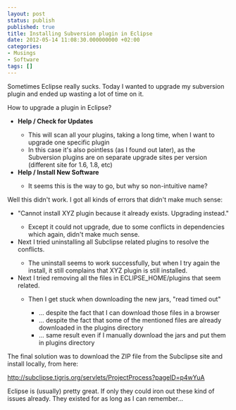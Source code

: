 ```yaml
---
layout: post
status: publish
published: true
title: Installing Subversion plugin in Eclipse
date: 2012-05-14 11:08:30.000000000 +02:00
categories:
- Musings
- Software
tags: []
---
```

Sometimes Eclipse really sucks. Today I wanted to upgrade my subversion plugin and ended up wasting a lot of time on it.

How to upgrade a plugin in Eclipse?
<ul>
	<li><strong>Help / Check for Updates</strong></li>
<ul>
	<li>This will scan all your plugins, taking a long time, when I want to upgrade one specific plugin</li>
	<li>In this case it's also pointless (as I found out later), as the Subversion plugins are on separate upgrade sites per version (different site for 1.6, 1.8, etc)</li>
</ul>
	<li><strong>Help / Install New Software</strong></li>
<ul>
	<li>It seems this is the way to go, but why so non-intuitive name?</li>
</ul>
</ul>
Well this didn't work. I got all kinds of errors that didn't make much sense:
<ul>
	<li>"Cannot install XYZ plugin because it already exists. Upgrading instead."</li>
<ul>
	<li>Except it could not upgrade, due to some conflicts in dependencies which again, didn't make much sense.</li>
</ul>
	<li>Next I tried uninstalling all Subclipse related plugins to resolve the conflicts.</li>
<ul>
	<li>The uninstall seems to work successfully, but when I try again the install, it still complains that XYZ plugin is still installed.</li>
</ul>
	<li>Next I tried removing all the files in ECLIPSE_HOME/plugins that seem related.</li>
<ul>
	<li>Then I get stuck when downloading the new jars, "read timed out"</li>
<ul>
	<li>... despite the fact that I can download those files in a browser</li>
	<li>... despite the fact that some of the mentioned files are already downloaded in the plugins directory</li>
	<li>... same result even if I manually download the jars and put them in plugins directory</li>
</ul>
</ul>
</ul>
The final solution was to download the ZIP file from the Subclipse site and install locally, from here:

<a href="http://subclipse.tigris.org/servlets/ProjectProcess?pageID=p4wYuA">http://subclipse.tigris.org/servlets/ProjectProcess?pageID=p4wYuA</a>

Eclipse is (usually) pretty great. If only they could iron out these kind of issues already. They existed for as long as I can remember...
